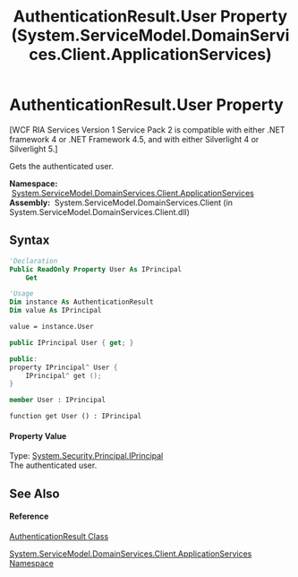﻿---
title: AuthenticationResult.User Property  (System.ServiceModel.DomainServices.Client.ApplicationServices)
TOCTitle: User Property
ms:assetid: P:System.ServiceModel.DomainServices.Client.ApplicationServices.AuthenticationResult.User
ms:mtpsurl: https://msdn.microsoft.com/en-us/library/system.servicemodel.domainservices.client.applicationservices.authenticationresult.user(v=VS.91)
ms:contentKeyID: 28898952
ms.date: 01/27/2012
mtps_version: v=VS.91
f1_keywords:
- System.ServiceModel.DomainServices.Client.ApplicationServices.AuthenticationResult.User
- System.ServiceModel.DomainServices.Client.ApplicationServices.AuthenticationResult.get_User
dev_langs:
- CSharp
- JScript
- VB
- FSharp
- c++
api_location:
- System.ServiceModel.DomainServices.Client.dll
api_name:
- System.ServiceModel.DomainServices.Client.ApplicationServices.AuthenticationResult.get_User
- System.ServiceModel.DomainServices.Client.ApplicationServices.AuthenticationResult.User
api_type:
- Managed
topic_type:
- apiref
- kbSyntax
product_family_name: VS
ROBOTS: INDEX,FOLLOW
---

# AuthenticationResult.User Property

\[WCF RIA Services Version 1 Service Pack 2 is compatible with either .NET framework 4 or .NET Framework 4.5, and with either Silverlight 4 or Silverlight 5.\]

Gets the authenticated user.

**Namespace:**  [System.ServiceModel.DomainServices.Client.ApplicationServices](ff457765\(v=vs.91\).md)  
**Assembly:**  System.ServiceModel.DomainServices.Client (in System.ServiceModel.DomainServices.Client.dll)

## Syntax

``` vb
'Declaration
Public ReadOnly Property User As IPrincipal
    Get
```

``` vb
'Usage
Dim instance As AuthenticationResult
Dim value As IPrincipal

value = instance.User
```

``` csharp
public IPrincipal User { get; }
```

``` c++
public:
property IPrincipal^ User {
    IPrincipal^ get ();
}
```

``` fsharp
member User : IPrincipal
```

``` jscript
function get User () : IPrincipal
```

#### Property Value

Type: [System.Security.Principal.IPrincipal](https://msdn.microsoft.com/en-us/library/f8kt7fb8)  
The authenticated user.  

## See Also

#### Reference

[AuthenticationResult Class](ff457764\(v=vs.91\).md)

[System.ServiceModel.DomainServices.Client.ApplicationServices Namespace](ff457765\(v=vs.91\).md)

